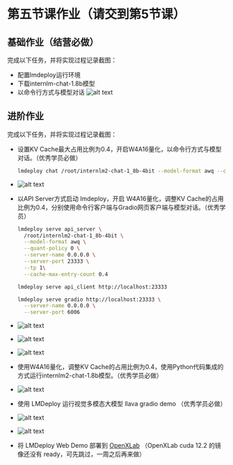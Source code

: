 # 第五节课作业（请交到第5节课）

## 基础作业（结营必做）
完成以下任务，并将实现过程记录截图：
- 配置lmdeploy运行环境
- 下载internlm-chat-1.8b模型
- 以命令行方式与模型对话
  ![alt text](https://github.com/jabberwockyang/InternLMhomework/blob/main/pic/60471713024726_.pic.jpg?raw=true)
## 进阶作业

完成以下任务，并将实现过程记录截图：
- 设置KV Cache最大占用比例为0.4，开启W4A16量化，以命令行方式与模型对话。（优秀学员必做）
  ```bash
  lmdeploy chat /root/internlm2-chat-1_8b-4bit --model-format awq --cache-max-entry-count 0.4
  ```
-  ![alt text](https://github.com/jabberwockyang/InternLMhomework/blob/main/pic/60471713024726_.pic.jpg?raw=true)
- 以API Server方式启动 lmdeploy，开启 W4A16量化，调整KV Cache的占用比例为0.4，分别使用命令行客户端与Gradio网页客户端与模型对话。（优秀学员）

  ```bash
  lmdeploy serve api_server \
    /root/internlm2-chat-1_8b-4bit \
    --model-format awq \
    --quant-policy 0 \
    --server-name 0.0.0.0 \
    --server-port 23333 \
    --tp 1\
    --cache-max-entry-count 0.4
  ```

  ```bash
  lmdeploy serve api_client http://localhost:23333
  ```

  ```bash
  lmdeploy serve gradio http://localhost:23333 \
    --server-name 0.0.0.0 \
    --server-port 6006
  ```
-  ![alt text](https://github.com/jabberwockyang/InternLMhomework/blob/main/pic/60501713025326_.pic.jpg?raw=true)
-  ![alt text](https://github.com/jabberwockyang/InternLMhomework/blob/main/pic/60511713025419_.pic.jpg?raw=true)
-  ![alt text](https://github.com/jabberwockyang/InternLMhomework/blob/main/pic/60521713025448_.pic.jpg?raw=true)
- 使用W4A16量化，调整KV Cache的占用比例为0.4，使用Python代码集成的方式运行internlm2-chat-1.8b模型。（优秀学员必做）
-  ![alt text](https://github.com/jabberwockyang/InternLMhomework/blob/main/pic/60551713066427_.pic.jpg?raw=true)
- 使用 LMDeploy 运行视觉多模态大模型 llava gradio demo （优秀学员必做）
-  ![alt text](https://github.com/jabberwockyang/InternLMhomework/blob/main/pic/60561713070271_.pic.jpg?raw=true)
-  ![alt text](https://github.com/jabberwockyang/InternLMhomework/blob/main/pic/60571713070654_.pic.jpg?raw=true)
- 将 LMDeploy Web Demo 部署到 [OpenXLab](../tools/openxlab-deploy/) （OpenXLab cuda 12.2 的镜像还没有 ready，可先跳过，一周之后再来做）
